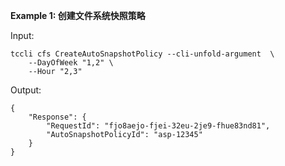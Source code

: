 **Example 1: 创建文件系统快照策略**



Input: 

```
tccli cfs CreateAutoSnapshotPolicy --cli-unfold-argument  \
    --DayOfWeek "1,2" \
    --Hour "2,3"
```

Output: 
```
{
    "Response": {
        "RequestId": "fjo8aejo-fjei-32eu-2je9-fhue83nd81",
        "AutoSnapshotPolicyId": "asp-12345"
    }
}
```

